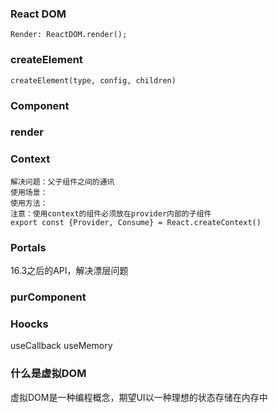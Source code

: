 ### React DOM
    Render: ReactDOM.render();

### createElement
    createElement(type, config, children)
    
### Component

### render 

### Context 
    解决问题：父子组件之间的通讯
    使用场景：
    使用方法：
    注意：使用context的组件必须放在provider内部的子组件
    export const {Provider, Consume} = React.createContext()
 

### Portals

16.3之后的API，解决漂层问题

### purComponent

### Hoocks
useCallback
useMemory

### 什么是虚拟DOM
虚拟DOM是一种编程概念，期望UI以一种理想的状态存储在内存中




